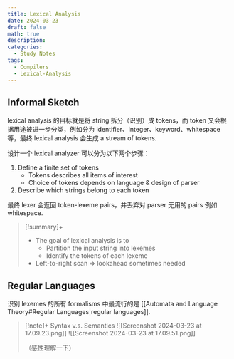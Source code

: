 ```yaml
---
title: Lexical Analysis
date: 2024-03-23
draft: false
math: true
description: 
categories:
  - Study Notes
tags:
  - Compilers
  - Lexical-Analysis
---
```

## Informal Sketch

lexical analysis 的目标就是将 string 拆分（识别）成 tokens，而 token 又会根据用途被进一步分类，例如分为 identifier、integer、keyword、whitespace 等，最终 lexical analysis 会生成 a stream of tokens.

设计一个 lexical analyzer 可以分为以下两个步骤：

1. Define a finite set of tokens
	- Tokens describes all items of interest
	- Choice of tokens depends on language & design of parser
2. Describe which strings belong to each token

最终 lexer 会返回 token-lexeme pairs，并丢弃对 parser 无用的 pairs 例如 whitespace.

> [!summary]+ 
> - The goal of lexical analysis is to 
> 	- Partition the input string into lexemes
> 	- Identify the tokens of each lexeme
> - Left-to-right scan => lookahead sometimes needed

## Regular Languages

识别 lexemes 的所有 formalisms 中最流行的是 [[Automata and Language Theory#Regular Languages|regular languages]].

> [!note]+ Syntax v.s. Semantics
> ![[Screenshot 2024-03-23 at 17.09.23.png]]
> ![[Screenshot 2024-03-23 at 17.09.51.png]]
> 
> （感性理解一下）

